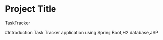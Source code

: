 # Project Title
TaskTracker

#Introduction
Task Tracker application using Spring Boot,H2 database,JSP

